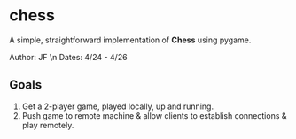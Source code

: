 # chess

A simple, straightforward implementation of **Chess** using pygame.

Author: JF \n
Dates: 4/24 - 4/26

## Goals

1. Get a 2-player game, played locally, up and running.
2. Push game to remote machine & allow clients to establish connections & play remotely.
